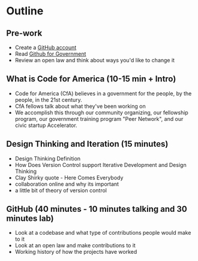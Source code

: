 # Outline

## Pre-work

* Create a [GitHub account](http://github.com/join)
* Read [Github for Government](https://github.com/blog/1657-introducing-government-github-com)
* Review an open law and think about ways you'd like to change it

## What is Code for America (10-15 min + Intro)

* Code for America (CfA) believes in a government for the people, by the people, in the 21st century. 
* CfA fellows talk about what they've been working on
* We accomplish this through our community organizing, our fellowship program, our government training program "Peer Network", and our civic startup Accelerator. 

## Design Thinking and Iteration (15 minutes)

* Design Thinking Definition
* How Does Version Control support Iterative Development and Design Thinking
* Clay Shirky quote - Here Comes Everybody
* collaboration online and why its important
* a little bit of theory of version control

## GitHub (40 minutes - 10 minutes talking and 30 minutes lab)

* Look at a codebase and what type of contributions people would make to it
* Look at an open law and make contributions to it
* Working history of how the projects have worked
